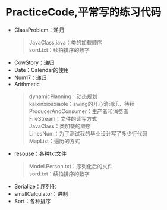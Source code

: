 # PracticeCode,平常写的练习代码
* ClassProblem：递归<br/>
    >JavaClass.java：类的加载顺序<br/>
     sord.txt：续拍排序的数字<br/>
* CowStory：递归<br/>
* Date：Calendar的使用<br/>
* Num17：递归<br/>
* Arithmetic<br/>
    >dynamicPlanning：动态规划<br/>
    kaixinxioaxiaole：swing的开心消消乐，待续<br/>
    ProducerAndConsumer：生产者和消费者<br/>
    FileStream：文件的读写方式<br/>
    JavaClass：类加载的顺序<br/>
    LinesNum：为了测试我的毕业设计写了多少行代码<br/>
    MapList：遍历的方式<br/>
* resouse：各种txt文件<br/>
    >Model.Person.txt：序列化后的文件<br/>
     sord.txt：续拍排序的数字<br/>
* Serialize：序列化<br/>
* smallCalculator：进制<br/>
* Sort：各种排序<br/>
